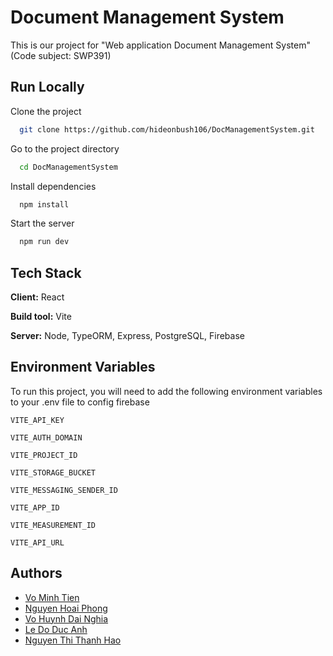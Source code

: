 # Document Management System

This is our project for "Web application Document Management System" (Code subject: SWP391)

## Run Locally

Clone the project

```bash
  git clone https://github.com/hideonbush106/DocManagementSystem.git
```

Go to the project directory

```bash
  cd DocManagementSystem
```

Install dependencies

```bash
  npm install
```

Start the server

```bash
  npm run dev
```

## Tech Stack

**Client:** React

**Build tool:** Vite

**Server:** Node, TypeORM, Express, PostgreSQL, Firebase

## Environment Variables

To run this project, you will need to add the following environment variables to your .env file to config firebase

`VITE_API_KEY`

`VITE_AUTH_DOMAIN`

`VITE_PROJECT_ID`

`VITE_STORAGE_BUCKET`

`VITE_MESSAGING_SENDER_ID`

`VITE_APP_ID`

`VITE_MEASUREMENT_ID`

`VITE_API_URL`

## Authors

- [Vo Minh Tien](https://www.github.com/MinhhTien)
- [Nguyen Hoai Phong](https://www.github.com/hideonbush106)
- [Vo Huynh Dai Nghia](https://www.github.com/DaiNghia0212)
- [Le Do Duc Anh](https://www.github.com/Ddwcsanh)
- [Nguyen Thi Thanh Hao](https://www.github.com/sarahnguyenS2)
